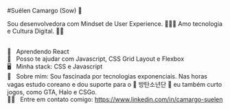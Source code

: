 #Suélen Camargo (Sow)  👋

Sou desenvolvedora com Mindset de User Experience.  👩🏻‍💻
Amo tecnologia e Cultura Digital. 🙋🏻

 <br/> 💜 &nbsp; Aprendendo React
 <br/> 👋 &nbsp; Posso te ajudar com Javascript, CSS Grid Layout e Flexbox
 <br/> 🖥️ &nbsp; Minha stack: CSS e Javascript
 <br/> 💬  &nbsp; Sobre mim: Sou fascinada por tecnologias exponenciais. Nas horas vagas estudo coreano e dou suporte para o 💜 방탄소년단 💜 eu também curto jogos, como GTA, Halo e CSGo.
 <br/> 👏🏻 &nbsp; Entre em contato comigo: https://www.linkedin.com/in/camargo-suelen
